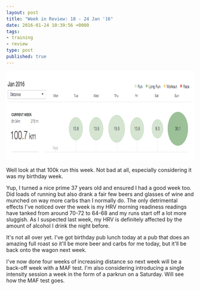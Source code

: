 ```yaml
---
layout: post
title: "Week in Review: 18 - 24 Jan '16"
date: 2016-01-24 10:39:56 +0000
tags:
- training
- review
type: post
published: true
---
```


<a href="/assets/week-in-review-18-24Jan16.png"><img alt="Week in Review: 18 - 24 Jan '16" src="/assets/week-in-review-18-24Jan16.png" width=840 height=240 class="center" /></a>

Well look at that 100k run this week.  Not bad at all, especially considering it was my birthday week.

Yup, I turned a nice prime 37 years old and ensured I had a good week too.  Did loads of running but also drank a fair few beers and glasses of wine and munched on way more carbs than I normally do.  The only detrimental effects I've noticed over the week is my HRV morning readiness readings have tanked from around 70-72 to 64-68 and my runs start off a lot more sluggish. As I suspected last week, my HRV is definitely affected by the amount of alcohol I drink the night before.

It's not all over yet. I've got birthday pub lunch today at a pub that does an amazing full roast so it'll be more beer and carbs for me today, but it'll be back onto the wagon next week.

I've now done four weeks of increasing distance so next week will be a back-off week with a MAF test.  I'm also considering introducing a single intensity session a week in the form of a parkrun on a Saturday.  Will see how the MAF test goes.
